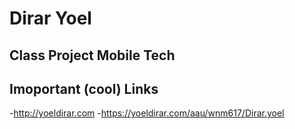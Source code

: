 # Dirar Yoel 

## Class Project Mobile Tech 

## Imoportant (cool) Links

-http://yoeldirar.com
-https://yoeldirar.com/aau/wnm617/Dirar.yoel
